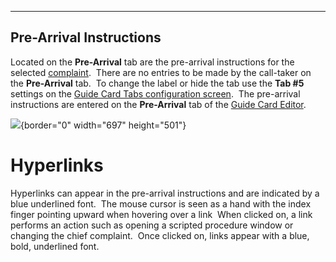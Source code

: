   ------------------------------
  **Pre-Arrival Instructions**
  ------------------------------

Located on the **Pre-Arrival** tab are the pre-arrival instructions for
the selected [complaint](General%20Questions.htm).  There are no entries
to be made by the call-taker on the **Pre-Arrival** tab.  To change the
label or hide the tab use the **Tab #5** settings on the [Guide Card
Tabs configuration screen](Guide%20Card%20Tabs%20Settings.htm).  The
pre-arrival instructions are entered on the **Pre-Arrival** tab of the
[Guide Card Editor](Guide%20Card%20Editor.htm).

![](Pre-Arrival%20Instructions_files/image001.png){border="0"
width="697" height="501"}

# Hyperlinks

Hyperlinks can appear in the pre-arrival instructions and are indicated
by a blue underlined font.  The mouse cursor is seen as a hand with the
index finger pointing upward when hovering over a link  When clicked on,
a link performs an action such as opening a scripted procedure window or
changing the chief complaint.  Once clicked on, links appear with a
blue, bold, underlined font.
